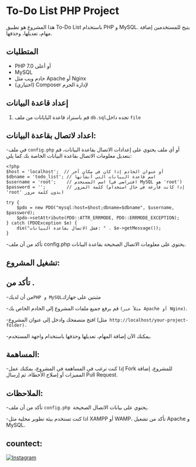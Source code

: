 # To-Do List PHP Project

هذا المشروع هو تطبيق To-Do List باستخدام PHP و MySQL. يتيح للمستخدمين إضافة مهام، تعديلها، وحذفها.

## المتطلبات

- PHP 7.0 أو أعلى
- MySQL
- خادم ويب مثل Apache أو Nginx
- (اختياري) Composer لإدارة الحزم

## إعداد قاعدة البيانات

1. قم باستراد قاعدة البايانات من ملف ``db.sql``تجده داخل ``file``

  
   
## اعداد لاتصال بقاعدة البيانات:
-في ملف ``config.php`` أو أي ملف يحتوي على إعدادات الاتصال بقاعدة البيانات، قم بتعديل معلومات الاتصال بقاعدة البيانات الخاصة بك كما يلي:

````
<?php
$host = 'localhost';  // أو عنوان الخادم إذا كان في مكان آخر
$dbname = 'todo_list'; // اسم قاعدة البيانات التي أنشأتها
$username = 'root';    // اسم المستخدم (افتراضي في MySQL هو 'root')
$password = '';        // كلمة المرور (إذا كانت فارغة في حال استخدام 'root' بدون كلمة مرور)

try {
    $pdo = new PDO("mysql:host=$host;dbname=$dbname", $username, $password);
    $pdo->setAttribute(PDO::ATTR_ERRMODE, PDO::ERRMODE_EXCEPTION);
} catch (PDOException $e) {
    die("فشل الاتصال بقاعدة البيانات: " . $e->getMessage());
}

`````
-تأكد من أن ملف config.php يحتوي على معلومات الاتصال الصحيحة بقاعدة البيانات.

## تشغيل المشروع:
## تأكد من .
-من أن لديك`` PHP و MySQL ``مثبتين على جهازك

-قم برفع جميع ملفات المشروع إلى الخادم الخاص بك ``(مثلاً عبر Apache أو Nginx)``.   

-افتح متصفحك وادخل إلى عنوان المشروع (مثل`` http://localhost/your-project-folder).``

-يمكنك الآن إضافة المهام، تعديلها وحذفها باستخدام واجهة المستخدم.

## المساهمة:

-إذا كنت ترغب في المساهمة في المشروع، يمكنك عمل Fork للمشروع، إضافة المميزات أو إصلاح الأخطاء، ثم إرسال Pull Request.

## الملاحظات:

-تأكد من أن ملف ``config.php ``يحتوي على بيانات الاتصال الصحيحة.

-اذا كنت تستخدم بيئة تطوير محلية مثل XAMPP أو WAMP، تأكد من تشغيل Apache و MySQL.

## countect:

[![Instagram](https://img.shields.io/badge/Instagram-E4405F?style=flat&logo=instagram&logoColor=white)](https://www.instagram.com/abde.elmouazi/)
